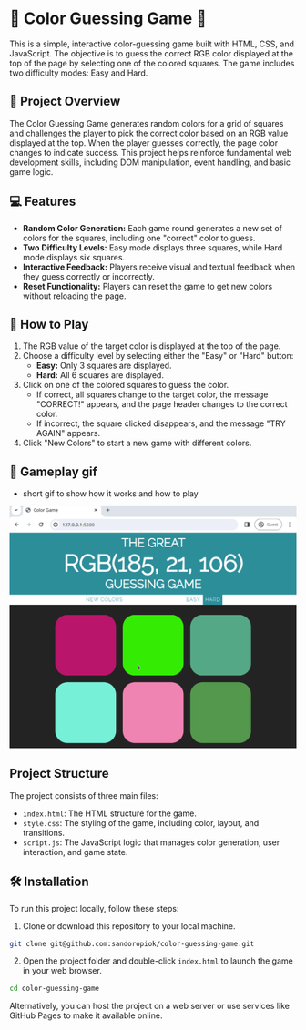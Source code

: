 # 🎨 Color Guessing Game 🎨

This is a simple, interactive color-guessing game built with HTML, CSS, and JavaScript. The objective is to guess the correct RGB color displayed at the top of the page by selecting one of the colored squares. The game includes two difficulty modes: Easy and Hard.

## 👀 Project Overview

The Color Guessing Game generates random colors for a grid of squares and challenges the player to pick the correct color based on an RGB value displayed at the top. When the player guesses correctly, the page color changes to indicate success. This project helps reinforce fundamental web development skills, including DOM manipulation, event handling, and basic game logic.

## 💻 Features

- **Random Color Generation:** Each game round generates a new set of colors for the squares, including one "correct" color to guess.
- **Two Difficulty Levels:** Easy mode displays three squares, while Hard mode displays six squares.
- **Interactive Feedback:** Players receive visual and textual feedback when they guess correctly or incorrectly.
- **Reset Functionality:** Players can reset the game to get new colors without reloading the page.

## 🚀 How to Play

1. The RGB value of the target color is displayed at the top of the page.
2. Choose a difficulty level by selecting either the "Easy" or "Hard" button:
   - **Easy:** Only 3 squares are displayed.
   - **Hard:** All 6 squares are displayed.
3. Click on one of the colored squares to guess the color.
   - If correct, all squares change to the target color, the message "CORRECT!" appears, and the page header changes to the correct color.
   - If incorrect, the square clicked disappears, and the message "TRY AGAIN" appears.
4. Click "New Colors" to start a new game with different colors.

## 👾 Gameplay gif

- short gif to show how it works and how to play

![Reference Image](./assets/reference.gif)

## Project Structure

The project consists of three main files:

- `index.html`: The HTML structure for the game.
- `style.css`: The styling of the game, including color, layout, and transitions.
- `script.js`: The JavaScript logic that manages color generation, user interaction, and game state.

## 🛠️ Installation

To run this project locally, follow these steps:

1. Clone or download this repository to your local machine.
```bash
git clone git@github.com:sandoropiok/color-guessing-game.git
```
2. Open the project folder and double-click `index.html` to launch the game in your web browser.
```bash
cd color-guessing-game
```
Alternatively, you can host the project on a web server or use services like GitHub Pages to make it available online.

